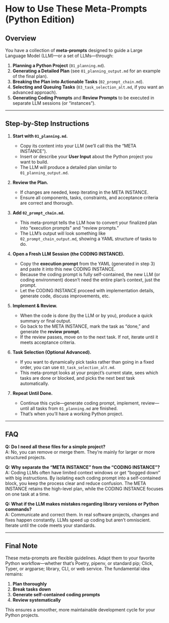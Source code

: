 # How to Use These Meta-Prompts (Python Edition)

## Overview

You have a collection of **meta-prompts** designed to guide a Large Language Model (LLM)—or a set of LLMs—through:

1. **Planning a Python Project** (`01_planning.md`).
2. **Generating a Detailed Plan** (see `01_planning_output.md` for an example of the final plan).
3. **Breaking the Plan into Actionable Tasks** (`02_prompt_chain.md`).
4. **Selecting and Queuing Tasks** (`03_task_selection_alt.md`, if you want an advanced approach).
5. **Generating Coding Prompts** and **Review Prompts** to be executed in separate LLM sessions (or “instances”).

---

## Step-by-Step Instructions

1. **Start with `01_planning.md`.**  
   - Copy its content into your LLM (we’ll call this the “META INSTANCE”).  
   - Insert or describe your **User Input** about the Python project you want to build.  
   - The LLM will produce a detailed plan similar to `01_planning_output.md`.

2. **Review the Plan.**  
   - If changes are needed, keep iterating in the META INSTANCE.  
   - Ensure all components, tasks, constraints, and acceptance criteria are correct and thorough.

3. **Add `02_prompt_chain.md`.**  
   - This meta-prompt tells the LLM how to convert your finalized plan into “execution prompts” and “review prompts.”  
   - The LLM’s output will look something like `02_prompt_chain_output.md`, showing a YAML structure of tasks to do.

4. **Open a Fresh LLM Session (the CODING INSTANCE).**  
   - Copy the **execution prompt** from the YAML (generated in step 3) and paste it into this new CODING INSTANCE.  
   - Because the coding prompt is fully self-contained, the new LLM (or coding environment) doesn’t need the entire plan’s context, just the prompt.  
   - Let the CODING INSTANCE proceed with implementation details, generate code, discuss improvements, etc.

5. **Implement & Review.**  
   - When the code is done (by the LLM or by you), produce a quick summary or final output.  
   - Go back to the META INSTANCE, mark the task as “done,” and generate the **review prompt**.  
   - If the review passes, move on to the next task. If not, iterate until it meets acceptance criteria.

6. **Task Selection (Optional Advanced).**  
   - If you want to dynamically pick tasks rather than going in a fixed order, you can use `03_task_selection_alt.md`.  
   - This meta-prompt looks at your project’s current state, sees which tasks are done or blocked, and picks the next best task automatically.

7. **Repeat Until Done.**  
   - Continue this cycle—generate coding prompt, implement, review—until all tasks from `01_planning.md` are finished.  
   - That’s when you’ll have a working Python project.

---

## FAQ

**Q: Do I need all these files for a simple project?**  
A: No, you can remove or merge them. They’re mainly for larger or more structured projects.

**Q: Why separate the “META INSTANCE” from the “CODING INSTANCE”?**  
A: Coding LLMs often have limited context windows or get “bogged down” with big instructions. By isolating each coding prompt into a self-contained block, you keep the process clear and reduce confusion. The META INSTANCE retains the high-level plan, while the CODING INSTANCE focuses on one task at a time.

**Q: What if the LLM makes mistakes regarding library versions or Python commands?**  
A: Communicate and correct them. In real software projects, changes and fixes happen constantly. LLMs speed up coding but aren’t omniscient. Iterate until the code meets your standards.

---

## Final Note

These meta-prompts are flexible guidelines. Adapt them to your favorite Python workflow—whether that’s Poetry, pipenv, or standard pip; Click, Typer, or argparse; library, CLI, or web service. The fundamental idea remains:

1. **Plan thoroughly**  
2. **Break tasks down**  
3. **Generate self-contained coding prompts**  
4. **Review systematically**  

This ensures a smoother, more maintainable development cycle for your Python projects.
